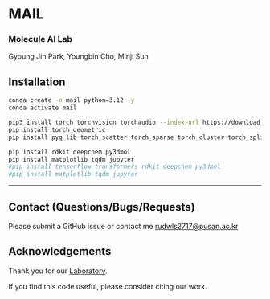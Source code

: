 # MAIL

### Molecule AI Lab

Gyoung Jin Park,  Youngbin Cho, Minji Suh

## Installation

```sh
conda create -n mail python=3.12 -y
conda activate mail

pip3 install torch torchvision torchaudio --index-url https://download.pytorch.org/whl/cu124
pip install torch_geometric 
pip install pyg_lib torch_scatter torch_sparse torch_cluster torch_spline_conv -f https://data.pyg.org/whl/torch-2.5.0+cu124.html

pip install rdkit deepchem py3dmol  
pip install matplotlib tqdm jupyter
#pip install tensorflow transformers rdkit deepchem py3dmol  
#pip install matplotlib tqdm jupyter

```

---

[//]: # (## Datasets  <a name="datasets"></a>)

[//]: # ()
[//]: # (The files in `data` contain the splits used for the various datasets. Below instructions for how to download each of the different datasets used for training and evaluation:)

[//]: # ()
[//]: # ( - **PDBBind:** download the processed complexes from [zenodo]&#40;https://zenodo.org/record/6408497&#41;, unzip the directory and place it into `data` such that you have the path `data/PDBBind_processed`.)

[//]: # ( - **BindingMOAD:** download the processed complexes from [zenodo]&#40;https://zenodo.org/records/10656052&#41; under `BindingMOAD_2020_processed.tar`, unzip the directory and place it into `data` such that you have the path `data/BindingMOAD_2020_processed`.)

[//]: # ( - **DockGen:** to evaluate the performance of `DiffDock-L` with this repository you should use directly the data from BindingMOAD above. For other purposes you can download exclusively the complexes of the DockGen benchmark already processed &#40;e.g. chain cutoff&#41; from [zenodo]&#40;https://zenodo.org/records/10656052&#41; downloading the `DockGen.tar` file.)

[//]: # ( - **PoseBusters:** download the processed complexes from [zenodo]&#40;https://zenodo.org/records/8278563&#41;.)

[//]: # ( - **van der Mers:** the protein structures used for the van der Mers data augmentation strategy were downloaded [here]&#40;https://files.ipd.uw.edu/pub/training_sets/pdb_2021aug02.tar.gz&#41;.)



## Contact (Questions/Bugs/Requests)
Please submit a GitHub issue or contact me [rudwls2717@pusan.ac.kr](rudwls2717@pusan.ac.kr)

## Acknowledgements
Thank you for our [Laboratory](https://www.k-medai.com/).

If you find this code useful, please consider citing our work.
